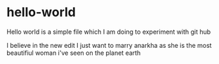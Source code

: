 # hello-world
Hello world is a simple file which I am doing to experiment with git hub

I believe in the new edit
I just want to marry anarkha as she is the most beautifiul woman i've seen on the planet earth
